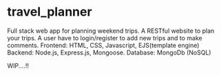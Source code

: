 # travel_planner
Full stack web app for planning weekend trips.
A RESTful website to plan your trips.
A user have to login/register to add new trips and to make comments. 
Frontend: HTML, CSS, Javascript, EJS(template engine)
Backend: Node.js, Express.js, Mongoose.
Database: MongoDb (NoSQL)

WIP....!!
